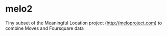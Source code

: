 melo2
=====

Tiny subset of the Meaningful Location project (http://meloproject.com) to combine Moves and Foursquare data
